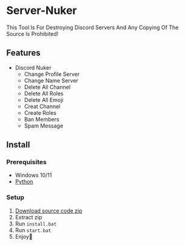 # Server-Nuker
This Tool Is For Destroying Discord Servers And Any Copying Of The Source Is Prohibited!

## Features
-   Discord Nuker
    -   Change Profile Server
    -   Change Name Server
    -   Delete All Channel
    -   Delete All Roles
    -   Delete All Emoji
    -   Creat Channel
    -   Create Roles
    -   Ban Members
    -   Spam Message
    
## Install

### Prerequisites

-   Windows 10/11
-   [Python](https://www.python.org/downloads/release/python-3109/)
### Setup

1. [Download source code zip](https://github.com/egkc7/HeX_Tools)
2. Extract zip
3. Run `install.bat`
4. Run `start.bat`
5. Enjoy🎉

